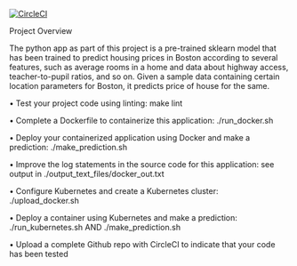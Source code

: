 [![CircleCI](https://dl.circleci.com/status-badge/img/gh/mainwap/DevOps_Microservices/tree/master.svg?style=svg)](https://dl.circleci.com/status-badge/redirect/gh/mainwap/DevOps_Microservices/tree/master)

Project Overview

The python app as part of this project is a pre-trained sklearn model that has been trained to predict housing prices in Boston according to several features, such as average rooms in a home and data about highway access, teacher-to-pupil ratios, and so on.
Given a sample data containing certain location parameters for Boston, it predicts price of house for the same.

•	Test your project code using linting: make lint

•	Complete a Dockerfile to containerize this application: ./run_docker.sh

•	Deploy your containerized application using Docker and make a prediction: ./make_prediction.sh

•	Improve the log statements in the source code for this application: see output in ./output_text_files/docker_out.txt

•	Configure Kubernetes and create a Kubernetes cluster: ./upload_docker.sh

•	Deploy a container using Kubernetes and make a prediction: ./run_kubernetes.sh AND ./make_prediction.sh

•	Upload a complete Github repo with CircleCI to indicate that your code has been tested
